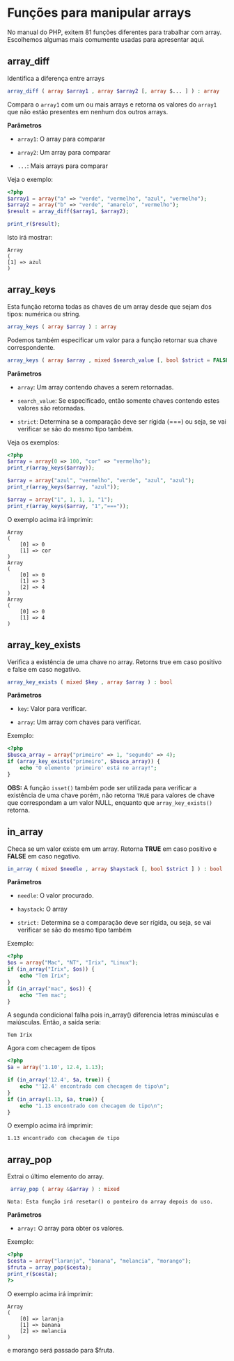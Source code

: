 # Funções para manipular arrays

No manual do PHP, exitem 81 funções diferentes para trabalhar com array. Escolhemos algumas mais comumente usadas para apresentar aqui.

## array_diff

Identifica a diferença entre arrays

```php
array_diff ( array $array1 , array $array2 [, array $... ] ) : array
``` 

Compara o `array1` com um ou mais arrays e retorna os valores do `array1` que não estão presentes em nenhum dos outros arrays.

**Parâmetros** 

- `array1`: O array para comparar

- `array2`: Um array para comparar
 
- `...`: Mais arrays para comparar 


Veja o exemplo:

```php
<?php
$array1 = array("a" => "verde", "vermelho", "azul", "vermelho");
$array2 = array("b" => "verde", "amarelo", "vermelho");
$result = array_diff($array1, $array2);

print_r($result);
``` 
Isto irá mostrar: 

    Array
    (
    [1] => azul
    )


## array_keys

Esta função retorna todas as chaves de um array desde que sejam dos tipos: numérica ou string.

```php
array_keys ( array $array ) : array
``` 

Podemos também especificar um valor para a função retornar sua chave correspondente.

```php
array_keys ( array $array , mixed $search_value [, bool $strict = FALSE ] ) : array
``` 

**Parâmetros** 

- `array`: Um array contendo chaves a serem retornadas. 

- `search_value`: Se especificado, então somente chaves contendo estes valores são retornadas. 
 
- `strict`: Determina se a comparação deve ser rígida (===) ou seja, se vai verificar se são do mesmo tipo também. 

Veja os exemplos:

```php
<?php
$array = array(0 => 100, "cor" => "vermelho");
print_r(array_keys($array));

$array = array("azul", "vermelho", "verde", "azul", "azul");
print_r(array_keys($array, "azul"));

$array = array("1", 1, 1, 1, "1");
print_r(array_keys($array, "1","==="));
```

O exemplo acima irá imprimir:

    Array
    (
        [0] => 0
        [1] => cor
    )
    Array
    (
        [0] => 0
        [1] => 3
        [2] => 4
    )
    Array
    (
        [0] => 0
        [1] => 4
    )

## array_key_exists

Verifica a existência de uma chave no array. Retorns true em caso positivo e false em caso negativo. 

```php
array_key_exists ( mixed $key , array $array ) : bool
``` 

**Parâmetros** 

- `key`: Valor para verificar.

- `array`: Um array com chaves para verificar.
 
Exemplo:
```php
<?php
$busca_array = array("primeiro" => 1, "segundo" => 4);
if (array_key_exists("primeiro", $busca_array)) {
    echo "O elemento 'primeiro' está no array!";
}
```

**OBS:** A função `isset()` também pode ser utilizada para verificar a existência de uma chave porém, não retorna `TRUE` para valores de chave que correspondam a um valor NULL, enquanto que `array_key_exists()` retorna. 

## in_array

Checa se um valor existe em um array. Retorna **TRUE** em caso positivo e **FALSE** em caso negativo.

```php
in_array ( mixed $needle , array $haystack [, bool $strict ] ) : bool
```

**Parâmetros** 

- `needle`: O valor procurado.

- `haystack`: O array

-  `strict:` Determina se a comparação deve ser rígida, ou seja, se vai verificar se são do mesmo tipo também

Exemplo:
```php
<?php
$os = array("Mac", "NT", "Irix", "Linux"); 
if (in_array("Irix", $os)) { 
    echo "Tem Irix";
}
if (in_array("mac", $os)) { 
    echo "Tem mac";
}
```
A segunda condicional falha pois in_array() diferencia letras minúsculas e maiúsculas. Então, a saída seria:

    Tem Irix


Agora com checagem de tipos

```php
<?php
$a = array('1.10', 12.4, 1.13);

if (in_array('12.4', $a, true)) {
    echo "'12.4' encontrado com checagem de tipo\n";
}
if (in_array(1.13, $a, true)) {
    echo "1.13 encontrado com checagem de tipo\n";
}
```

O exemplo acima irá imprimir:

    1.13 encontrado com checagem de tipo

## array_pop

Extrai o último elemento do array.

```php
 array_pop ( array &$array ) : mixed
```

    Nota: Esta função irá resetar() o ponteiro do array depois do uso.

**Parâmetros** 

- `array:` O array para obter os valores.

Exemplo:

```php
<?php
$cesta = array("laranja", "banana", "melancia", "morango");
$fruta = array_pop($cesta);
print_r($cesta);
?>
```

O exemplo acima irá imprimir:

    Array
    (
        [0] => laranja
        [1] => banana
        [2] => melancia
    )
 e morango será passado para $fruta. 